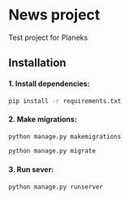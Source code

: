 # News project
Test project for Planeks

## Installation

#### 1. Install dependencies:

```bash
pip install -r requirements.txt
```

#### 2. Make migrations:

```bash
python manage.py makemigrations
```

```bash
python manage.py migrate
```

#### 3. Run sever:

```bash
python manage.py runserver
```
